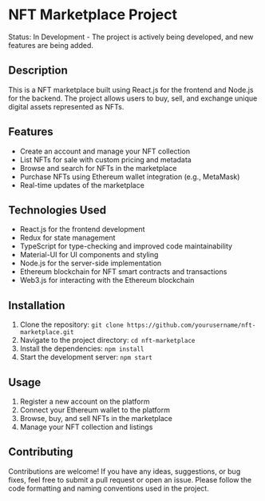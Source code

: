 # NFT Marketplace Project

Status: In Development - The project is actively being developed, and new features are being added.

## Description
This is a NFT marketplace built using React.js for the frontend and Node.js for the backend. The project allows users to buy, sell, and exchange unique digital assets represented as NFTs.

## Features
- Create an account and manage your NFT collection
- List NFTs for sale with custom pricing and metadata
- Browse and search for NFTs in the marketplace
- Purchase NFTs using Ethereum wallet integration (e.g., MetaMask)
- Real-time updates of the marketplace

## Technologies Used
- React.js for the frontend development
- Redux for state management
- TypeScript for type-checking and improved code maintainability
- Material-UI for UI components and styling
- Node.js for the server-side implementation
- Ethereum blockchain for NFT smart contracts and transactions
- Web3.js for interacting with the Ethereum blockchain

## Installation
1. Clone the repository: `git clone https://github.com/yourusername/nft-marketplace.git`
2. Navigate to the project directory: `cd nft-marketplace`
3. Install the dependencies: `npm install`
4. Start the development server: `npm start`


## Usage
1. Register a new account on the platform
2. Connect your Ethereum wallet to the platform
3. Browse, buy, and sell NFTs in the marketplace
4. Manage your NFT collection and listings

## Contributing
Contributions are welcome! If you have any ideas, suggestions, or bug fixes, feel free to submit a pull request or open an issue. Please follow the code formatting and naming conventions used in the project.
